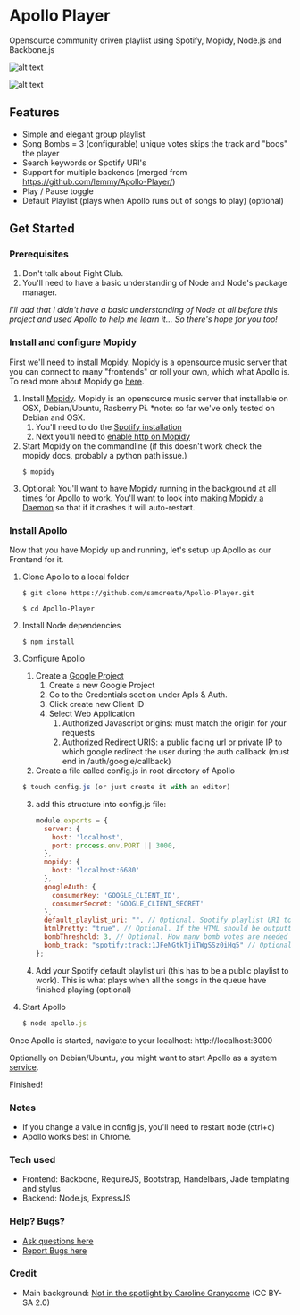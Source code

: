 # Apollo Player

Opensource community driven playlist using Spotify, Mopidy, Node.js and Backbone.js


![alt text](https://s3.amazonaws.com/uploads.hipchat.com/24388/138929/xVFWu0fql1hJEkz/output_EfMMwh.gif "Apollo Demo")


![alt text](https://s3.amazonaws.com/uploads.hipchat.com/24388/138929/6pSihkoZfc3MthL/apollo_mobile.png "Apollo Demo Mobile")

## Features

- Simple and elegant group playlist
- Song Bombs =  3 (configurable) unique votes skips the track and "boos" the player
- Search keywords or Spotify URI's
- Support for multiple backends (merged from https://github.com/lemmy/Apollo-Player/)
- Play / Pause toggle
- Default Playlist (plays when Apollo runs out of songs to play) (optional)

## Get Started

### Prerequisites
1. Don't talk about Fight Club.
2. You'll need to have a basic understanding of Node and Node's package manager.

*I'll add that I didn't have a basic understanding of Node at all before this project and used Apollo to help me learn it... So there's hope for you too!*

### Install and configure Mopidy

First we'll need to install Mopidy. Mopidy is a opensource music server that you can connect to many "frontends" or roll your own, which what Apollo is. To read more about Mopidy go [here](http://www.mopidy.com/).

1. Install [Mopidy](http://docs.mopidy.com/en/latest/installation/). Mopidy is an opensource music server that installable on OSX, Debian/Ubuntu, Rasberry Pi. *note: so far we've only tested on Debian and OSX.
    1. You'll need to do the [Spotify installation](https://github.com/mopidy/mopidy-spotify)
    2. Next you'll need to [enable http on Mopidy](http://docs.mopidy.com/en/latest/ext/http/)
2. Start Mopidy on the commandline (if this doesn't work check the mopidy docs, probably a python path issue.)
    ```
    $ mopidy
    ```
3. Optional: You'll want to have Mopidy running in the background at all times for Apollo to work. You'll want to look into [making Mopidy a Daemon](http://www.benjaminguillet.com/blog/2013/08/16/launch-mopidy-at-login-on-os-x/) so that if it crashes it will auto-restart.

### Install Apollo

Now that you have Mopidy up and running, let's setup up Apollo as our Frontend for it.

1. Clone Apollo to a local folder
    ```
    $ git clone https://github.com/samcreate/Apollo-Player.git

    $ cd Apollo-Player
    ```
2. Install Node dependencies
    ```
    $ npm install
    ```
3. Configure Apollo
    1. Create a [Google Project](https://console.developers.google.com/)
        1. Create a new Google Project
        2. Go to the Credentials section under ApIs & Auth.
        3. Click create new Client ID
        4. Select Web Application
            1. Authorized Javascript origins: must match the origin for your requests
            2. Authorized Redirect URIS: a public facing url or private IP to which google redirect the user during the auth callback (must end in /auth/google/callback)
    2. Create a file called config.js in root directory of Apollo

      ```javascript
      $ touch config.js (or just create it with an editor)
      ```
    3. add this structure into config.js file:
        ```javascript
        module.exports = {
          server: {
            host: 'localhost',
            port: process.env.PORT || 3000,
          },
          mopidy: {
            host: 'localhost:6680'
          },
          googleAuth: {
            consumerKey: 'GOOGLE_CLIENT_ID',
            consumerSecret: 'GOOGLE_CLIENT_SECRET'
          },
          default_playlist_uri: "", // Optional. Spotify playlist URI to play when no songs are queued. Cannot be private
          htmlPretty: "true", // Optional. If the HTML should be outputted as pretty
          bombThreshold: 3, // Optional. How many bomb votes are needed to skip a song
          bomb_track: "spotify:track:1JFeNGtkTjiTWgSSz0iHq5" // Optional. Track to play when a song is skipped
        };
        ```

    4. Add your Spotify default playlist uri (this has to be a public playlist to work). This is what plays when all the songs in the queue have finished playing (optional)

3. Start Apollo
    ```javascript
    $ node apollo.js
    ```

Once Apollo is started, navigate to your localhost: http://localhost:3000

Optionally on Debian/Ubuntu, you might want to start Apollo as a system [service](https://gist.github.com/peterhost/715255).

Finished!

### Notes

- If you change a value in config.js, you'll need to restart node (ctrl+c)
- Apollo works best in Chrome.

### Tech used

- Frontend: Backbone, RequireJS, Bootstrap, Handelbars, Jade templating and stylus
- Backend: Node.js, ExpressJS

### Help? Bugs?

- [Ask questions here](https://groups.google.com/forum/#!forum/apolloplayer)
- [Report Bugs here](https://github.com/samcreate/Apollo-Player/issues)

### Credit

- Main background: [Not in the spotlight by Caroline Granycome](https://www.flickr.com/photos/cgranycome/10382878966/in/photolist-7Czew1-ayDLk8-rDdFsm-7cZxm3-6XYMyc-asZcbB-ohXABH-s8gD27-qBDdZq-aBFUrc-aASKb3-gPuYbA-8Pzjiq-6f3Zj-rJaepX-acWSUe-5apw6r-4ceaRR-eWb6v7-bhzxC6-9Uyxtw-Dwe2M-acVczK-rmGKtp-4P9JGL-fzi1My-5vbGRE-bZKSwq-fJ9t5d-552BQL-5b2bJz-4P9JJh-619xYr-9eJu6m-oRCYoA-acW4FG-9HHGYa-2xvyxD-7C6qWz-hsTi5E-aAuMe8-avnont-5buUZ2-5CY8o8-ccUma9-T4mg-fCfnhM-5PM6q-eCFAK5-8EtSuw) (CC BY-SA 2.0)
